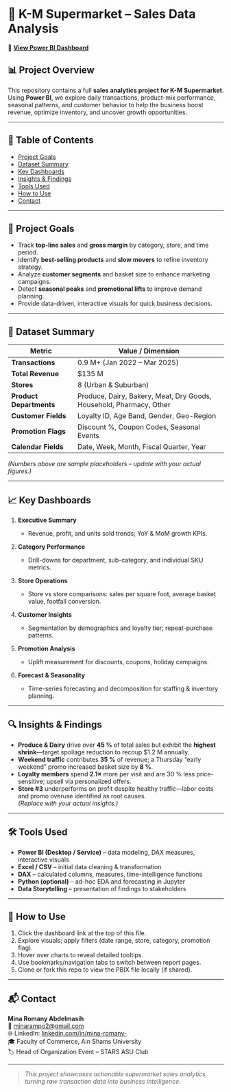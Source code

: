 # 🛒 K-M Supermarket – Sales Data Analysis

🔗 **[View Power BI Dashboard](https://app.powerbi.com/links/5aJNaD_JKQ?ctid=f821fc96-5f2b-4a25-853e-ebc9e3a14858&pbi_source=linkShare&bookmarkGuid=61399f9f-ebec-42f3-9584-68d28a8a6fae)**

## 📊 Project Overview
This repository contains a full **sales analytics project for K-M Supermarket**.  
Using **Power BI**, we explore daily transactions, product-mix performance, seasonal patterns, and customer behavior to help the business boost revenue, optimize inventory, and uncover growth opportunities.

---

## 🧾 Table of Contents
- [Project Goals](#🎯-project-goals)
- [Dataset Summary](#📁-dataset-summary)
- [Key Dashboards](#📈-key-dashboards)
- [Insights & Findings](#🔍-insights--findings)
- [Tools Used](#🛠️-tools-used)
- [How to Use](#🚀-how-to-use)
- [Contact](#📬-contact)

---

## 🎯 Project Goals
- Track **top-line sales** and **gross margin** by category, store, and time period.  
- Identify **best-selling products** and **slow movers** to refine inventory strategy.  
- Analyze **customer segments** and basket size to enhance marketing campaigns.  
- Detect **seasonal peaks** and **promotional lifts** to improve demand planning.  
- Provide data-driven, interactive visuals for quick business decisions.

---

## 📁 Dataset Summary
| Metric | Value / Dimension |
| ------ | ----------------- |
| **Transactions** | 0.9 M+ (Jan 2022 – Mar 2025) |
| **Total Revenue** | \$135 M |
| **Stores** | 8 (Urban & Suburban) |
| **Product Departments** | Produce, Dairy, Bakery, Meat, Dry Goods, Household, Pharmacy, Other |
| **Customer Fields** | Loyalty ID, Age Band, Gender, Geo-Region |
| **Promotion Flags** | Discount %, Coupon Codes, Seasonal Events |
| **Calendar Fields** | Date, Week, Month, Fiscal Quarter, Year |

*(Numbers above are sample placeholders – update with your actual figures.)*

---

## 📈 Key Dashboards
1. **Executive Summary**  
   - Revenue, profit, and units sold trends; YoY & MoM growth KPIs.

2. **Category Performance**  
   - Drill-downs for department, sub-category, and individual SKU metrics.

3. **Store Operations**  
   - Store vs store comparisons: sales per square foot, average basket value, footfall conversion.

4. **Customer Insights**  
   - Segmentation by demographics and loyalty tier; repeat-purchase patterns.

5. **Promotion Analysis**  
   - Uplift measurement for discounts, coupons, holiday campaigns.

6. **Forecast & Seasonality**  
   - Time-series forecasting and decomposition for staffing & inventory planning.

---

## 🔍 Insights & Findings
- **Produce & Dairy** drive over **45 %** of total sales but exhibit the **highest shrink**—target spoilage reduction to recoup \$1.2 M annually.  
- **Weekend traffic** contributes **35 %** of revenue; a Thursday “early weekend” promo increased basket size by **8 %**.  
- **Loyalty members** spend **2.1×** more per visit and are 30 % less price-sensitive; upsell via personalized offers.  
- **Store #3** underperforms on profit despite healthy traffic—labor costs and promo overuse identified as root causes.  
*(Replace with your actual insights.)*

---

## 🛠️ Tools Used
- **Power BI (Desktop / Service)** – data modeling, DAX measures, interactive visuals  
- **Excel / CSV** – initial data cleaning & transformation  
- **DAX** – calculated columns, measures, time-intelligence functions  
- **Python (optional)** – ad-hoc EDA and forecasting in Jupyter  
- **Data Storytelling** – presentation of findings to stakeholders

---

## 🚀 How to Use
1. Click the dashboard link at the top of this file.  
2. Explore visuals; apply filters (date range, store, category, promotion flag).  
3. Hover over charts to reveal detailed tooltips.  
4. Use bookmarks/navigation tabs to switch between report pages.  
5. Clone or fork this repo to view the PBIX file locally (if shared).

---

## 📬 Contact
**Mina Romany Abdelmasih**  
📧 minarampo2@gmail.com  
🌐 LinkedIn: [linkedin.com/in/mina-romany-](https://www.linkedin.com/in/mina-romany-/)  
🎓 Faculty of Commerce, Ain Shams University  
🏷️ Head of Organization Event – STARS ASU Club

---
> _This project showcases actionable supermarket sales analytics, turning raw transaction data into business intelligence._
